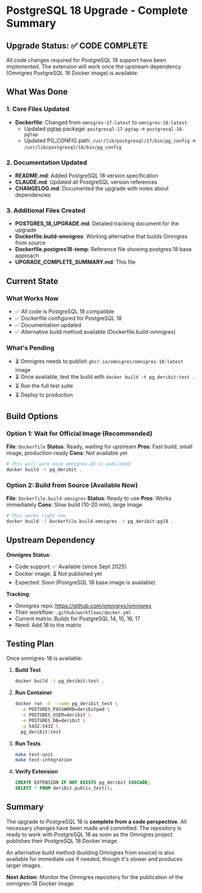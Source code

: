 # PostgreSQL 18 Upgrade - Complete Summary

## Upgrade Status: ✅ CODE COMPLETE

All code changes required for PostgreSQL 18 support have been implemented. The extension will work once the upstream dependency (Omnigres PostgreSQL 18 Docker image) is available.

## What Was Done

### 1. Core Files Updated
- **Dockerfile**: Changed from `omnigres-17:latest` to `omnigres-18:latest`
  - Updated pgtap package: `postgresql-17-pgtap` → `postgresql-18-pgtap`
  - Updated PG_CONFIG path: `/usr/lib/postgresql/17/bin/pg_config` → `/usr/lib/postgresql/18/bin/pg_config`

### 2. Documentation Updated
- **README.md**: Added PostgreSQL 18 version specification
- **CLAUDE.md**: Updated all PostgreSQL version references
- **CHANGELOG.md**: Documented the upgrade with notes about dependencies

### 3. Additional Files Created
- **POSTGRES_18_UPGRADE.md**: Detailed tracking document for the upgrade
- **Dockerfile.build-omnigres**: Working alternative that builds Omnigres from source
- **Dockerfile.postgres18-temp**: Reference file showing postgres:18 base approach
- **UPGRADE_COMPLETE_SUMMARY.md**: This file

## Current State

### What Works Now
- ✅ All code is PostgreSQL 18 compatible
- ✅ Dockerfile configured for PostgreSQL 18
- ✅ Documentation updated
- ✅ Alternative build method available (Dockerfile.build-omnigres)

### What's Pending
- ⏳ Omnigres needs to publish `ghcr.io/omnigres/omnigres-18:latest` image
- ⏳ Once available, test the build with `docker build -t pg_deribit:test .`
- ⏳ Run the full test suite
- ⏳ Deploy to production

## Build Options

### Option 1: Wait for Official Image (Recommended)
**File**: `Dockerfile`
**Status**: Ready, waiting for upstream
**Pros**: Fast build, small image, production-ready
**Cons**: Not available yet

```bash
# This will work once omnigres-18 is published
docker build -t pg_deribit .
```

### Option 2: Build from Source (Available Now)
**File**: `Dockerfile.build-omnigres`
**Status**: Ready to use
**Pros**: Works immediately
**Cons**: Slow build (10-20 min), large image

```bash
# This works right now
docker build -f Dockerfile.build-omnigres -t pg_deribit:pg18 .
```

## Upstream Dependency

**Omnigres Status**:
- Code support: ✅ Available (since Sept 2025)
- Docker image: ⏳ Not published yet
- Expected: Soon (PostgreSQL 18 base image is available)

**Tracking**:
- Omnigres repo: https://github.com/omnigres/omnigres
- Their workflow: `.github/workflows/docker.yml`
- Current matrix: Builds for PostgreSQL 14, 15, 16, 17
- Need: Add 18 to the matrix

## Testing Plan

Once omnigres-18 is available:

1. **Build Test**
   ```bash
   docker build -t pg_deribit:test .
   ```

2. **Run Container**
   ```bash
   docker run -d --name pg_deribit_test \
     -e POSTGRES_PASSWORD=deribitpwd \
     -e POSTGRES_USER=deribit \
     -e POSTGRES_DB=deribit \
     -p 5432:5432 \
     pg_deribit:test
   ```

3. **Run Tests**
   ```bash
   make test-unit
   make test-integration
   ```

4. **Verify Extension**
   ```sql
   CREATE EXTENSION IF NOT EXISTS pg_deribit CASCADE;
   SELECT * FROM deribit.public_test();
   ```

## Summary

The upgrade to PostgreSQL 18 is **complete from a code perspective**. All necessary changes have been made and committed. The repository is ready to work with PostgreSQL 18 as soon as the Omnigres project publishes their PostgreSQL 18 Docker image.

An alternative build method (building Omnigres from source) is also available for immediate use if needed, though it's slower and produces larger images.

**Next Action**: Monitor the Omnigres repository for the publication of the omnigres-18 Docker image.
